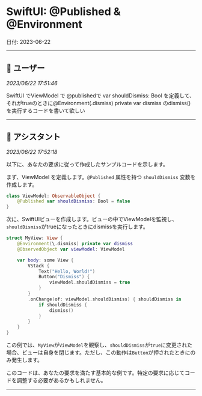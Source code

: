 # SwiftUI: @Published & @Environment

日付: 2023-06-22

---

## 👤 ユーザー
*2023/06/22 17:51:46*

SwiftUI でViewModel で @publishedで var shouldDismiss: Bool を定義して、それがtrueのときに@Environment(\.dismiss) private var dismiss のdismiss()を実行するコードを書いて欲しい

---

## 🤖 アシスタント
*2023/06/22 17:52:18*

以下に、あなたの要求に従って作成したサンプルコードを示します。

まず、ViewModel を定義します。`@Published` 属性を持つ `shouldDismiss` 変数を作成します。

```swift
class ViewModel: ObservableObject {
    @Published var shouldDismiss: Bool = false
}
```

次に、SwiftUIビューを作成します。ビューの中でViewModelを監視し、`shouldDismiss`がtrueになったときにdismissを実行します。

```swift
struct MyView: View {
    @Environment(\.dismiss) private var dismiss
    @ObservedObject var viewModel: ViewModel

    var body: some View {
        VStack {
            Text("Hello, World!")
            Button("Dismiss") {
                viewModel.shouldDismiss = true
            }
        }
        .onChange(of: viewModel.shouldDismiss) { shouldDismiss in
            if shouldDismiss {
                dismiss()
            }
        }
    }
}
```

この例では、`MyView`が`ViewModel`を観察し、`shouldDismiss`が`true`に変更された場合、ビューは自身を閉じます。ただし、この動作は`Button`が押されたときにのみ発生します。

このコードは、あなたの要求を満たす基本的な例です。特定の要求に応じてコードを調整する必要があるかもしれません。

---
